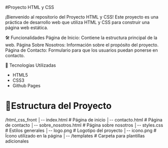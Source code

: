 #Proyecto HTML y CSS

¡Bienvenido al repositorio del Proyecto HTML y CSS!
Este proyecto es una práctica de desarrollo web que utiliza HTML y CSS para construir una página web estática.

🛠 Funcionalidades
Página de Inicio: Contiene la estructura principal de la web.
Página Sobre Nosotros: Información sobre el propósito del proyecto.
Página de Contacto: Formulario para que los usuarios puedan ponerse en contacto.

🌟 Tecnologías Utilizadas
- HTML5
- CSS3
- Github Pages
  
# 📂Estructura del Proyecto
/html_css_front
│-- index.html             # Página de inicio
│-- contacto.html          # Página de contacto
│-- sobre_nosotros.html    # Página sobre nosotros
│-- styles.css             # Estilos generales
│-- logo.png               # Logotipo del proyecto
│-- icono.png              # Ícono utilizado en la página
│-- /templates             # Carpeta para plantillas adicionales
